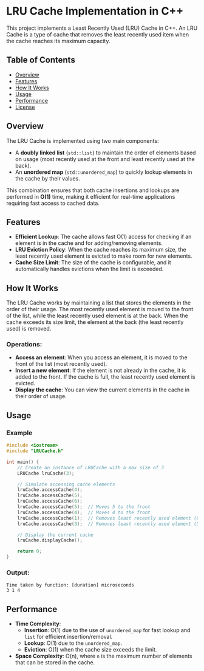 
# LRU Cache Implementation in C++

This project implements a Least Recently Used (LRU) Cache in C++. An LRU Cache is a type of cache that removes the least recently used item when the cache reaches its maximum capacity.

## Table of Contents
- [Overview](#overview)
- [Features](#features)
- [How It Works](#how-it-works)
- [Usage](#usage)
- [Performance](#performance)
- [License](#license)

## Overview

The LRU Cache is implemented using two main components:
- A **doubly linked list** (`std::list`) to maintain the order of elements based on usage (most recently used at the front and least recently used at the back).
- An **unordered map** (`std::unordered_map`) to quickly lookup elements in the cache by their values.

This combination ensures that both cache insertions and lookups are performed in **O(1)** time, making it efficient for real-time applications requiring fast access to cached data.

## Features

- **Efficient Lookup**: The cache allows fast O(1) access for checking if an element is in the cache and for adding/removing elements.
- **LRU Eviction Policy**: When the cache reaches its maximum size, the least recently used element is evicted to make room for new elements.
- **Cache Size Limit**: The size of the cache is configurable, and it automatically handles evictions when the limit is exceeded.

## How It Works

The LRU Cache works by maintaining a list that stores the elements in the order of their usage. The most recently used element is moved to the front of the list, while the least recently used element is at the back. When the cache exceeds its size limit, the element at the back (the least recently used) is removed.

### Operations:
- **Access an element**: When you access an element, it is moved to the front of the list (most recently used).
- **Insert a new element**: If the element is not already in the cache, it is added to the front. If the cache is full, the least recently used element is evicted.
- **Display the cache**: You can view the current elements in the cache in their order of usage.

## Usage

### Example

```cpp
#include <iostream>
#include "LRUCache.h"

int main() {
    // Create an instance of LRUCache with a max size of 3
    LRUCache lruCache(3);

    // Simulate accessing cache elements
    lruCache.accessCache(4);
    lruCache.accessCache(5);
    lruCache.accessCache(6);
    lruCache.accessCache(5);  // Moves 5 to the front
    lruCache.accessCache(4);  // Moves 4 to the front
    lruCache.accessCache(1);  // Removes least recently used element (6)
    lruCache.accessCache(3);  // Removes least recently used element (5)

    // Display the current cache
    lruCache.displayCache();

    return 0;
}
```

### Output:
```
Time taken by function: [duration] microseconds
3 1 4
```

## Performance

- **Time Complexity**:
  - **Insertion**: O(1) due to the use of `unordered_map` for fast lookup and `list` for efficient insertion/removal.
  - **Lookup**: O(1) due to the `unordered_map`.
  - **Eviction**: O(1) when the cache size exceeds the limit.
- **Space Complexity**: O(n), where `n` is the maximum number of elements that can be stored in the cache.

